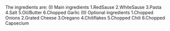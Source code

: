 The ingredients are:
(I) Main ingredients
1.RedSause
2.WhiteSause
3.Pasta
4.Salt
5.Oil/Butter
6.Chopped Garlic
(II) Optional ingredients
1.Chopped Onions
2.Grated Cheese 
3.Oregano
4.Chiliflakes
5.Chopped Chili 
6.Chopped Capsecium